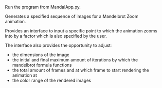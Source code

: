 Run the program from MandalApp.py.

Generates a specified sequence of images for a Mandelbrot Zoom animation.

Provides an interface to input a specific point to which the animation zooms into by a factor which is also specified by the user.

The interface also provides the opportunity to adjust:
  - the dimensions of the image
  - the initial and final maximum amount of iterations by which the mandelbrot formula functions
  - the total amount of frames and at which frame to start rendering the animation at
  - the color range of the rendered images
